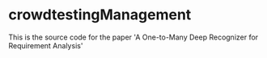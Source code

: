 # crowdtestingManagement

This is the source code for the paper 'A One-to-Many Deep Recognizer for Requirement Analysis'
